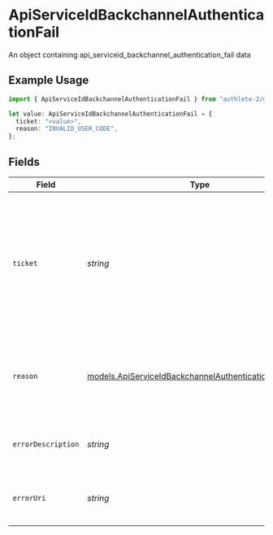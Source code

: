 # ApiServiceIdBackchannelAuthenticationFail

An object containing api_serviceid_backchannel_authentication_fail data

## Example Usage

```typescript
import { ApiServiceIdBackchannelAuthenticationFail } from "authlete-2/models";

let value: ApiServiceIdBackchannelAuthenticationFail = {
  ticket: "<value>",
  reason: "INVALID_USER_CODE",
};
```

## Fields

| Field                                                                                                                                                                                                                                                                                                                                                                     | Type                                                                                                                                                                                                                                                                                                                                                                      | Required                                                                                                                                                                                                                                                                                                                                                                  | Description                                                                                                                                                                                                                                                                                                                                                               |
| ------------------------------------------------------------------------------------------------------------------------------------------------------------------------------------------------------------------------------------------------------------------------------------------------------------------------------------------------------------------------- | ------------------------------------------------------------------------------------------------------------------------------------------------------------------------------------------------------------------------------------------------------------------------------------------------------------------------------------------------------------------------- | ------------------------------------------------------------------------------------------------------------------------------------------------------------------------------------------------------------------------------------------------------------------------------------------------------------------------------------------------------------------------- | ------------------------------------------------------------------------------------------------------------------------------------------------------------------------------------------------------------------------------------------------------------------------------------------------------------------------------------------------------------------------- |
| `ticket`                                                                                                                                                                                                                                                                                                                                                                  | *string*                                                                                                                                                                                                                                                                                                                                                                  | :heavy_check_mark:                                                                                                                                                                                                                                                                                                                                                        | The ticket which should be deleted on a call of Authlete's `/backchannel/authentication/fail` API.<br/>This request parameter is not mandatory but optional. If this request parameter is given and the<br/>ticket belongs to the service, the specified ticket is deleted from the database. Giving this<br/>parameter is recommended to clean up the storage area for the service.<br/> |
| `reason`                                                                                                                                                                                                                                                                                                                                                                  | [models.ApiServiceIdBackchannelAuthenticationFailReason](../models/apiserviceidbackchannelauthenticationfailreason.md)                                                                                                                                                                                                                                                    | :heavy_check_mark:                                                                                                                                                                                                                                                                                                                                                        | The reason of the failure of the backchannel authentication request. This request parameter is<br/>not mandatory but optional. However, giving this parameter is recommended. If omitted, `SERVER_ERROR`<br/>is used as a reason.<br/>                                                                                                                                    |
| `errorDescription`                                                                                                                                                                                                                                                                                                                                                        | *string*                                                                                                                                                                                                                                                                                                                                                                  | :heavy_minus_sign:                                                                                                                                                                                                                                                                                                                                                        | The description of the error. This corresponds to the `error_description` property in the response<br/>to the client.<br/>                                                                                                                                                                                                                                                |
| `errorUri`                                                                                                                                                                                                                                                                                                                                                                | *string*                                                                                                                                                                                                                                                                                                                                                                  | :heavy_minus_sign:                                                                                                                                                                                                                                                                                                                                                        | The URI of a document which describes the error in detail. If this optional request parameter<br/>is given, its value is used as the value of the `error_uri` property.<br/>                                                                                                                                                                                              |